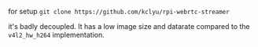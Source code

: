 for setup `git clone https://github.com/kclyu/rpi-webrtc-streamer`

it's badly decoupled. It has a low image size and datarate compared to the `v4l2_hw_h264` implementation.

